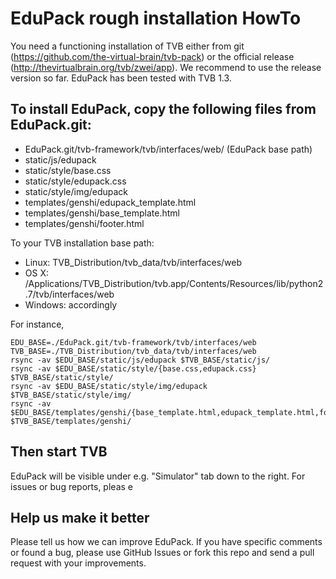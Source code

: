 # EduPack rough installation HowTo

You need a functioning installation of TVB either from git (https://github.com/the-virtual-brain/tvb-pack) or the official release (http://thevirtualbrain.org/tvb/zwei/app). We recommend to use the release version so far. EduPack has been tested with TVB 1.3.

## To install EduPack, copy the following files from EduPack.git:

* EduPack.git/tvb-framework/tvb/interfaces/web/ (EduPack base path)
 * static/js/edupack
 * static/style/base.css
 * static/style/edupack.css
 * static/style/img/edupack
 * templates/genshi/edupack_template.html
 * templates/genshi/base_template.html
 * templates/genshi/footer.html

To your TVB installation base path:

* Linux: TVB_Distribution/tvb_data/tvb/interfaces/web
* OS X: /Applications/TVB_Distribution/tvb.app/Contents/Resources/lib/python2.7/tvb/interfaces/web
* Windows: accordingly

For instance,

```
EDU_BASE=./EduPack.git/tvb-framework/tvb/interfaces/web
TVB_BASE=./TVB_Distribution/tvb_data/tvb/interfaces/web
rsync -av $EDU_BASE/static/js/edupack $TVB_BASE/static/js/
rsync -av $EDU_BASE/static/style/{base.css,edupack.css} $TVB_BASE/static/style/
rsync -av $EDU_BASE/static/style/img/edupack $TVB_BASE/static/style/img/
rsync -av $EDU_BASE/templates/genshi/{base_template.html,edupack_template.html,footer.html} $TVB_BASE/templates/genshi/
```

## Then start TVB

EduPack will be visible under e.g. "Simulator" tab down to the right. For issues or bug reports, pleas e

## Help us make it better

Please tell us how we can improve EduPack. If you have specific comments or found a bug, please use GitHub Issues or fork this repo and send a pull request with your improvements.
